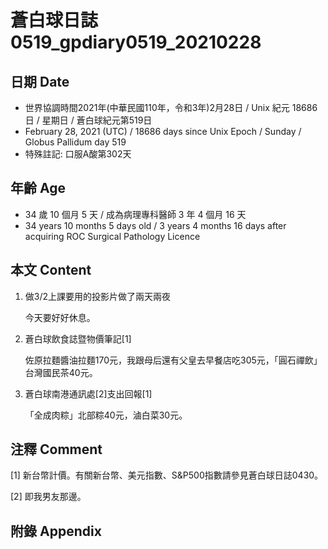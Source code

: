 [_metadata_:encoding]: - "utf-8"
[_metadata_:language]: - "zh-Hant-TW"
[_metadata_:fileformat]: - "markdown"
[_metadata_:MIME_type]: - "text/plain"
[_metadata_:markdown_version]: - "commonmark version 0.29"
[_metadata_:markdown_spec]: - "https://spec.commonmark.org/0.29/"

# 蒼白球日誌0519_gpdiary0519_20210228 #

## 日期 Date ##

* 世界協調時間2021年(中華民國110年，令和3年)2月28日 / Unix 紀元 18686 日 / 星期日 / 蒼白球紀元第519日
* February 28, 2021 (UTC) / 18686 days since Unix Epoch / Sunday / Globus Pallidum day 519
* 特殊註記: 口服A酸第302天

## 年齡 Age ##

* 34 歲 10 個月 5 天 / 成為病理專科醫師 3 年 4 個月 16 天
* 34 years 10 months 5 days old / 3 years 4 months 16 days after acquiring ROC Surgical Pathology Licence

## 本文 Content ##

1. 做3/2上課要用的投影片做了兩天兩夜

    今天要好好休息。
    
2. 蒼白球飲食誌暨物價筆記[1]

    佐原拉麵醬油拉麵170元，我跟母后還有父皇去早餐店吃305元，「圓石禪飲」台灣國民茶40元。
    
3. 蒼白球南港通訊處[2]支出回報[1]

    「全成肉粽」北部粽40元，滷白菜30元。

## 注釋 Comment ##

[1] 新台幣計價。有關新台幣、美元指數、S&P500指數請參見蒼白球日誌0430。

[2] 即我男友那邊。

## 附錄 Appendix ##

